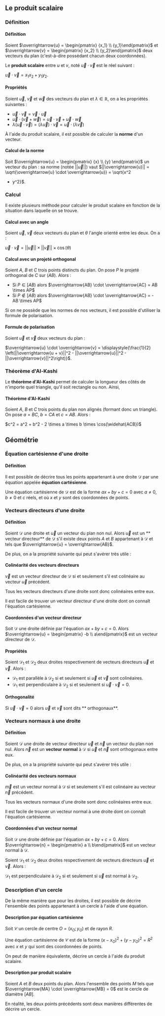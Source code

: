 ## Le produit scalaire

### Définition

<bubble variant="formula">

#### Définition

Soient $\overrightarrow{u} = \begin{pmatrix} {x_1} \\ {y_1}\end{pmatrix}$ et $\overrightarrow{v} = \begin{pmatrix} {x_2}
\\ {y_2}\end{pmatrix}$ deux vecteurs du plan (c'est-à-dire possédant chacun deux coordonnées).

Le **produit scalaire** entre $u$ et $v$, noté $\overrightarrow{u} \cdot \overrightarrow{v}$ est le réel suivant :

$\overrightarrow{u} \cdot \overrightarrow{v} = x_1 x_2 + y_1 y_2$.

</bubble>

<bubble variant="formula">

#### Propriétés

Soient $\overrightarrow{u}$, $\overrightarrow{v}$ et $\overrightarrow{w}$ des vecteurs du plan et $\lambda \in
\mathbb{R}$, on a les propriétés suivantes :

* $\overrightarrow{u} \cdot \overrightarrow{v} = \overrightarrow{v} \cdot \overrightarrow{u}$
* $\overrightarrow{u} \cdot (\overrightarrow{v} + \overrightarrow{w}) = \overrightarrow{u} \cdot \overrightarrow{v} +
  \overrightarrow{u} \cdot \overrightarrow{w}$
* $\lambda(\overrightarrow{u} \cdot \overrightarrow{v}) = (\lambda \overrightarrow{u}) \cdot \overrightarrow{v} =
  \overrightarrow{u} \cdot (\lambda \overrightarrow{v})$

</bubble>

À l'aide du produit scalaire, il est possible de calculer la **norme** d'un vecteur.

<bubble variant="formula">

#### Calcul de la norme

Soit $\overrightarrow{u} = \begin{pmatrix} {x} \\ {y} \end{pmatrix}$ un vecteur du plan : sa norme (notée
$||\overrightarrow{u}||$) vaut $||\overrightarrow{u}|| = \sqrt{\overrightarrow{u} \cdot \overrightarrow{u}} = \sqrt{x^2
+ y^2}$.

</bubble>

### Calcul

Il existe plusieurs méthode pour calculer le produit scalaire en fonction de la situation dans laquelle on se trouve.

<bubble variant="formula">

#### Calcul avec un angle

Soient $\overrightarrow{u}$, $\overrightarrow{v}$ deux vecteurs du plan et $\theta$ l'angle orienté entre les deux. On
a :

$\overrightarrow{u} \cdot \overrightarrow{v} = ||\overrightarrow{u}|| \times ||\overrightarrow{v}|| \times \cos(\theta)$

</bubble>

<bubble variant="formula">

#### Calcul avec un projeté orthogonal

Soient $A$, $B$ et $C$ trois points distincts du plan. On pose $P$ le projeté orthogonal de $C$ sur $(AB)$. Alors :

* Si $P \in [AB)$ alors $\overrightarrow{AB} \cdot \overrightarrow{AC} = AB \times AP$
* Si $P \notin [AB)$ alors $\overrightarrow{AB} \cdot \overrightarrow{AC} = - AB \times AP$

</bubble>

Si on ne possède que les normes de nos vecteurs, il est possible d'utiliser la formule de polarisation.

<bubble variant="formula">

#### Formule de polarisation

Soient $\overrightarrow{u}$ et $\overrightarrow{v}$ deux vecteurs du plan :

$\overrightarrow{u} \cdot \overrightarrow{v} = \displaystyle{\frac{1}{2} \left(||\overrightarrow{u + v}||^2 -
||\overrightarrow{u}||^2 - ||\overrightarrow{v}||^2\right)}$.

</bubble>

### Théorème d'Al-Kashi

Le **théorème d'Al-Kashi** permet de calculer la longueur des côtés de n'importe quel triangle, qu'il soit rectangle ou
non. Ainsi,

<bubble variant="formula">

#### Théorème d'Al-Kashi

Soient $A$, $B$ et $C$ trois points du plan non alignés (formant donc un triangle). On pose $a = BC$, $b = CA$ et $c =
AB$. Alors :

$c^2 = a^2 + b^2 - 2 \times a \times b \times \cos(\widehat{ACB})$

</bubble>

## Géométrie

### Équation cartésienne d'une droite

<bubble variant="formula">

#### Définition

Il est possible de décrire tous les points appartenant à une droite $\mathcal{D}$ par une équation appelée **équation
cartésienne**.

Une équation cartésienne de $\mathcal{D}$ est de la forme $ax + by + c = 0$ avec $a \neq 0$, $b \neq 0$ et $c$ réels, et
où $x$ et $y$ sont des coordonnées de points.

</bubble>

### Vecteurs directeurs d'une droite

<bubble variant="formula">

#### Définition

Soient $\mathcal{D}$ une droite et $\overrightarrow{u}$ un vecteur du plan non nul. Alors $\overrightarrow{u}$ est un **
vecteur directeur** de $\mathcal{D}$ s'il existe deux points $A$ et $B$ appartenant à $\mathcal{D}$ et tels que
$\overrightarrow{u} = \overrightarrow{AB}$.

</bubble>

<representation geogebra-id="kccrxa9q"></representation>

De plus, on a la propriété suivante qui peut s'avérer très utile :

<bubble variant="formula">

#### Colinéarité des vecteurs directeurs

$\overrightarrow{v}$ est un vecteur directeur de $\mathcal{D}$ si et seulement s'il est colinéaire au vecteur
$\overrightarrow{u}$ précédent.

</bubble>

Tous les vecteurs directeurs d'une droite sont donc colinéaires entre eux.

Il est facile de trouver un vecteur directeur d'une droite dont on connaît l'équation cartésienne.

<bubble variant="formula">

#### Coordonnées d'un vecteur directeur

Soit $\mathcal{D}$ une droite définie par l'équation $ax + by + c = 0$. Alors $\overrightarrow{u} = \begin{pmatrix} -b
\\ a\end{pmatrix}$ est un vecteur directeur de $\mathcal{D}$.

</bubble>

<bubble variant="formula">

#### Propriétés

Soient $\mathcal{D}_1$ et $\mathcal{D}_2$ deux droites respectivement de vecteurs directeurs $\overrightarrow{u}$ et
$\overrightarrow{v}$. Alors :

* $\mathcal{D}_1$ est parallèle à $\mathcal{D}_2$ si et seulement si $\overrightarrow{u}$ et $\overrightarrow{v}$ sont
  colinéaires.
* $\mathcal{D}_1$ est perpendiculaire à $\mathcal{D}_2$ si et seulement si $\overrightarrow{u} \cdot \overrightarrow{v}
  = 0$.

</bubble>

<bubble variant="formula">

#### Orthogonalité

Si $\overrightarrow{u} \cdot \overrightarrow{v} = 0$ alors $\overrightarrow{u}$ et $\overrightarrow{v}$ sont dits **
orthogonaux**.

</bubble>

### Vecteurs normaux à une droite

<bubble variant="formula">

#### Définition

Soient $\mathcal{D}$ une droite de vecteur directeur $\overrightarrow{u}$ et $\overrightarrow{n}$ un vecteur du plan non
nul. Alors $\overrightarrow{n}$ est un **vecteur normal** à $\mathcal{D}$ si $\overrightarrow{u}$ et
$\overrightarrow{n}$ sont orthogonaux entre eux.

</bubble>

<representation geogebra-id="ydshrp8y"></representation>

De plus, on a la propriété suivante qui peut s'avérer très utile :

<bubble variant="formula">

#### Colinéarité des vecteurs normaux

$\overrightarrow{m}$ est un vecteur normal à $\mathcal{D}$ si et seulement s'il est colinéaire au vecteur
$\overrightarrow{n}$ précédent.

</bubble>

Tous les vecteurs normaux d'une droite sont donc colinéaires entre eux.

Il est facile de trouver un vecteur normal à une droite dont on connaît l'équation cartésienne.

<bubble variant="formula">

#### Coordonnées d'un vecteur normal

Soit $\mathcal{D}$ une droite définie par l'équation $ax + by + c = 0$. Alors $\overrightarrow{n} = \begin{pmatrix} a \\
b\end{pmatrix}$ est un vecteur normal à $\mathcal{D}$.

</bubble>

Soient $\mathcal{D}_1$ et $\mathcal{D}_2$ deux droites respectivement de vecteurs directeurs $\overrightarrow{u}$ et
$\overrightarrow{v}$. Alors :

<bubble variant="formula">

$\mathcal{D}_1$ est perpendiculaire à $\mathcal{D}_2$ si et seulement si $\overrightarrow{u}$ est normal à $\mathcal{D}_
2$.

</bubble>

### Description d'un cercle

De la même manière que pour les droites, il est possible de décrire l'ensemble des points appartenant à un cercle à
l'aide d'une équation.

<bubble variant="formula">

#### Description par équation cartésienne

Soit $\mathcal{C}$ un cercle de centre $O = (x_O; y_O)$ et de rayon $R$.

Une équation cartésienne de $\mathcal{C}$ est de la forme $(x - x_O)^2 + (y - y_O)^2 = R^2$ avec $x$ et $y$ qui sont des
coordonnées de points.

</bubble>

On peut de manière équivalente, décrire un cercle à l'aide du produit scalaire.

<bubble variant="formula">

#### Description par produit scalaire

Soient $A$ et $B$ deux points du plan. Alors l'ensemble des points $M$ tels que $\overrightarrow{MA} \cdot
\overrightarrow{MB} = 0$ est le cercle de diamètre $[AB]$.

</bubble>

En réalité, les deux points précédents sont deux manières différentes de décrire un cercle.
